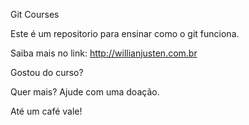 Git Courses

Este é um repositorio para ensinar como o git funciona.

Saiba mais no link: http://willianjusten.com.br

Gostou do curso?

Quer mais? Ajude com uma doação. 

Até um café vale!